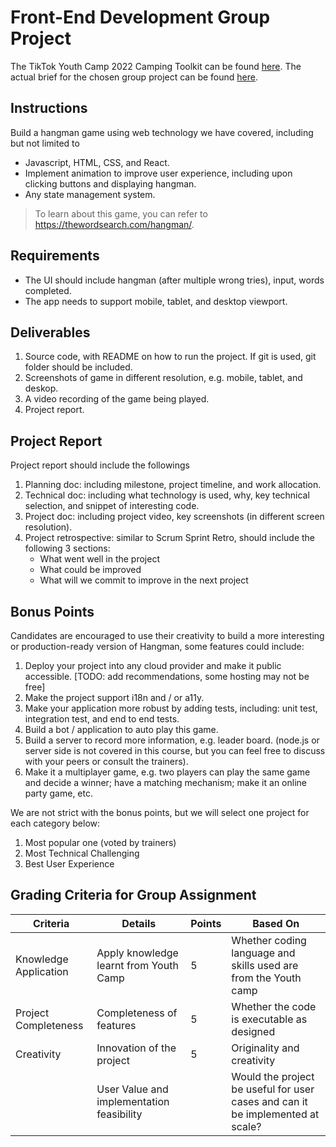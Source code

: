 # Front-End Development Group Project

The TikTok Youth Camp 2022 Camping Toolkit can be found [here](bit.ly/CampingToolkit).
The actual brief for the chosen group project can be found [here](https://bytedance.feishu.cn/docx/doxcnLQi3vdlVFnWnz7qxHwMzke).

## Instructions

Build a hangman game using web technology we have covered, including but not limited to
- Javascript, HTML, CSS, and React.
- Implement animation to improve user experience, including upon clicking buttons and displaying hangman.
- Any state management system.

> To learn about this game, you can refer to https://thewordsearch.com/hangman/.

## Requirements

- The UI should include hangman (after multiple wrong tries), input, words completed.
- The app needs to support mobile, tablet, and desktop viewport.

## Deliverables

1. Source code, with README on how to run the project. If git is used, git folder should be included.
2. Screenshots of game in different resolution, e.g. mobile, tablet, and deskop.
3. A video recording of the game being played.
4. Project report.

## Project Report

Project report should include the followings
1. Planning doc: including milestone, project timeline, and work allocation.
2. Technical doc: including what technology is used, why, key technical selection, and snippet of interesting code.
3. Project doc: including project video, key screenshots (in different screen resolution).
4. Project retrospective: similar to Scrum Sprint Retro, should include the following 3 sections:
    - What went well in the project
    - What could be improved
    - What will we commit to improve in the next project

## Bonus Points

Candidates are encouraged to use their creativity to build a more interesting or production-ready version of Hangman, some features could include:
1. Deploy your project into any cloud provider and make it public accessible. [TODO: add recommendations, some hosting may not be free]
2. Make the project support i18n and / or a11y.
3. Make your application more robust by adding tests, including: unit test, integration test, and end to end tests.
4. Build a bot / application to auto play this game.
5. Build a server to record more information, e.g. leader board. (node.js or server side is not covered in this course, but you can feel free to discuss with your peers or consult the trainers).
6. Make it a multiplayer game, e.g. two players can play the same game and decide a winner; have a matching mechanism; make it an online party game, etc.

We are not strict with the bonus points, but we will select one project for each category below:
1. Most popular one (voted by trainers)
2. Most Technical Challenging
3. Best User Experience

## Grading Criteria for Group Assignment

| Criteria              | Details                                   | Points | Based On                                                                       |
| --------------------- | ----------------------------------------- | ------ | ------------------------------------------------------------------------------ |
| Knowledge Application | Apply knowledge learnt from Youth Camp    | 5      | Whether coding language and skills used are from the Youth camp                |
| Project Completeness  | Completeness of features                  | 5      | Whether the code is executable as designed                                     |
| Creativity            | Innovation of the project                 | 5      | Originality and creativity                                                     |
|                       | User Value and implementation feasibility |        | Would the project be useful for user cases and can it be implemented at scale? |
